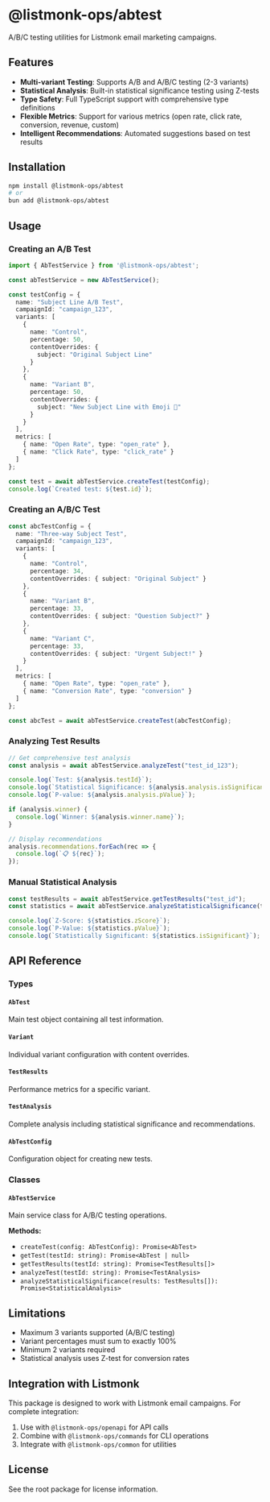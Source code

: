 # @listmonk-ops/abtest

A/B/C testing utilities for Listmonk email marketing campaigns.

## Features

- **Multi-variant Testing**: Supports A/B and A/B/C testing (2-3 variants)
- **Statistical Analysis**: Built-in statistical significance testing using Z-tests
- **Type Safety**: Full TypeScript support with comprehensive type definitions
- **Flexible Metrics**: Support for various metrics (open rate, click rate, conversion, revenue, custom)
- **Intelligent Recommendations**: Automated suggestions based on test results

## Installation

```bash
npm install @listmonk-ops/abtest
# or
bun add @listmonk-ops/abtest
```

## Usage

### Creating an A/B Test

```typescript
import { AbTestService } from '@listmonk-ops/abtest';

const abTestService = new AbTestService();

const testConfig = {
  name: "Subject Line A/B Test",
  campaignId: "campaign_123",
  variants: [
    {
      name: "Control",
      percentage: 50,
      contentOverrides: {
        subject: "Original Subject Line"
      }
    },
    {
      name: "Variant B",
      percentage: 50,
      contentOverrides: {
        subject: "New Subject Line with Emoji 🚀"
      }
    }
  ],
  metrics: [
    { name: "Open Rate", type: "open_rate" },
    { name: "Click Rate", type: "click_rate" }
  ]
};

const test = await abTestService.createTest(testConfig);
console.log(`Created test: ${test.id}`);
```

### Creating an A/B/C Test

```typescript
const abcTestConfig = {
  name: "Three-way Subject Test",
  campaignId: "campaign_123",
  variants: [
    {
      name: "Control",
      percentage: 34,
      contentOverrides: { subject: "Original Subject" }
    },
    {
      name: "Variant B",
      percentage: 33,
      contentOverrides: { subject: "Question Subject?" }
    },
    {
      name: "Variant C", 
      percentage: 33,
      contentOverrides: { subject: "Urgent Subject!" }
    }
  ],
  metrics: [
    { name: "Open Rate", type: "open_rate" },
    { name: "Conversion Rate", type: "conversion" }
  ]
};

const abcTest = await abTestService.createTest(abcTestConfig);
```

### Analyzing Test Results

```typescript
// Get comprehensive test analysis
const analysis = await abTestService.analyzeTest("test_id_123");

console.log(`Test: ${analysis.testId}`);
console.log(`Statistical Significance: ${analysis.analysis.isSignificant}`);
console.log(`P-value: ${analysis.analysis.pValue}`);

if (analysis.winner) {
  console.log(`Winner: ${analysis.winner.name}`);
}

// Display recommendations
analysis.recommendations.forEach(rec => {
  console.log(`📋 ${rec}`);
});
```

### Manual Statistical Analysis

```typescript
const testResults = await abTestService.getTestResults("test_id");
const statistics = await abTestService.analyzeStatisticalSignificance(testResults);

console.log(`Z-Score: ${statistics.zScore}`);
console.log(`P-Value: ${statistics.pValue}`);
console.log(`Statistically Significant: ${statistics.isSignificant}`);
```

## API Reference

### Types

#### `AbTest`

Main test object containing all test information.

#### `Variant`

Individual variant configuration with content overrides.

#### `TestResults`

Performance metrics for a specific variant.

#### `TestAnalysis`

Complete analysis including statistical significance and recommendations.

#### `AbTestConfig`

Configuration object for creating new tests.

### Classes

#### `AbTestService`

Main service class for A/B/C testing operations.

**Methods:**

- `createTest(config: AbTestConfig): Promise<AbTest>`
- `getTest(testId: string): Promise<AbTest | null>`
- `getTestResults(testId: string): Promise<TestResults[]>`
- `analyzeTest(testId: string): Promise<TestAnalysis>`
- `analyzeStatisticalSignificance(results: TestResults[]): Promise<StatisticalAnalysis>`

## Limitations

- Maximum 3 variants supported (A/B/C testing)
- Variant percentages must sum to exactly 100%
- Minimum 2 variants required
- Statistical analysis uses Z-test for conversion rates

## Integration with Listmonk

This package is designed to work with Listmonk email campaigns. For complete integration:

1. Use with `@listmonk-ops/openapi` for API calls
2. Combine with `@listmonk-ops/commands` for CLI operations
3. Integrate with `@listmonk-ops/common` for utilities

## License

See the root package for license information.
